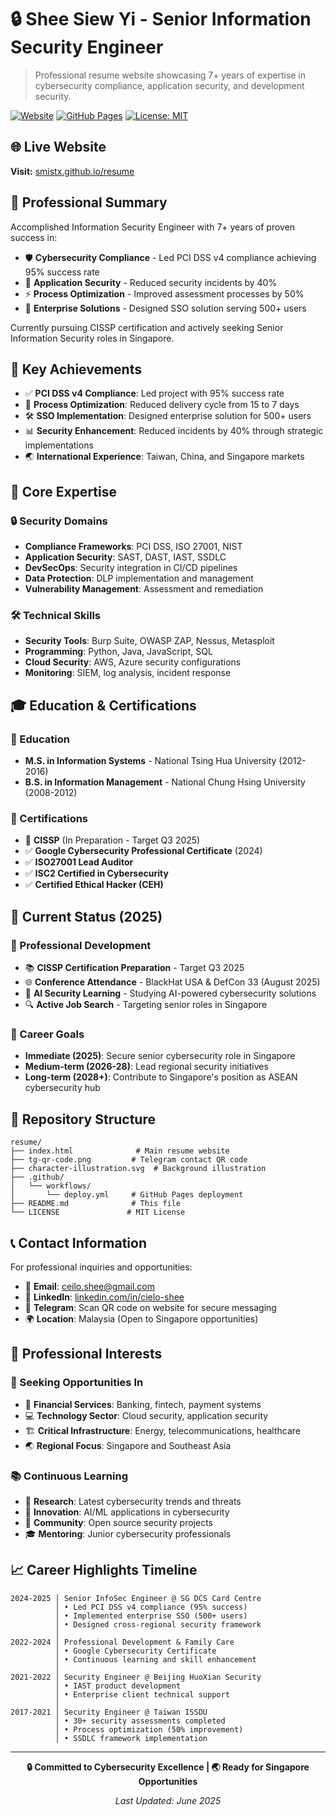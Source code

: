 # 🔒 Shee Siew Yi - Senior Information Security Engineer

> Professional resume website showcasing 7+ years of expertise in cybersecurity compliance, application security, and development security.

[![Website](https://img.shields.io/website?url=https%3A%2F%2Fsmistx.github.io%2Fresume%2F)](https://smistx.github.io/resume/)
[![GitHub Pages](https://img.shields.io/badge/GitHub%20Pages-Live-success)](https://smistx.github.io/resume/)
[![License: MIT](https://img.shields.io/badge/License-MIT-blue.svg)](LICENSE)

## 🌐 Live Website

**Visit:** [smistx.github.io/resume](https://smistx.github.io/resume/)

## 👤 Professional Summary

Accomplished Information Security Engineer with 7+ years of proven success in:
- 🛡️ **Cybersecurity Compliance** - Led PCI DSS v4 compliance achieving 95% success rate
- 🔐 **Application Security** - Reduced security incidents by 40%
- ⚡ **Process Optimization** - Improved assessment processes by 50%
- 🏢 **Enterprise Solutions** - Designed SSO solution serving 500+ users

Currently pursuing CISSP certification and actively seeking Senior Information Security roles in Singapore.

## 🎯 Key Achievements

- ✅ **PCI DSS v4 Compliance**: Led project with 95% success rate
- 🔄 **Process Optimization**: Reduced delivery cycle from 15 to 7 days
- 🛠️ **SSO Implementation**: Designed enterprise solution for 500+ users
- 📊 **Security Enhancement**: Reduced incidents by 40% through strategic implementations
- 🌏 **International Experience**: Taiwan, China, and Singapore markets

## 💼 Core Expertise

### 🔒 Security Domains
- **Compliance Frameworks**: PCI DSS, ISO 27001, NIST
- **Application Security**: SAST, DAST, IAST, SSDLC
- **DevSecOps**: Security integration in CI/CD pipelines
- **Data Protection**: DLP implementation and management
- **Vulnerability Management**: Assessment and remediation

### 🛠️ Technical Skills
- **Security Tools**: Burp Suite, OWASP ZAP, Nessus, Metasploit
- **Programming**: Python, Java, JavaScript, SQL
- **Cloud Security**: AWS, Azure security configurations
- **Monitoring**: SIEM, log analysis, incident response

## 🎓 Education & Certifications

### 🏫 Education
- **M.S. in Information Systems** - National Tsing Hua University (2012-2016)
- **B.S. in Information Management** - National Chung Hsing University (2008-2012)

### 📜 Certifications
- 🎯 **CISSP** (In Preparation - Target Q3 2025)
- ✅ **Google Cybersecurity Professional Certificate** (2024)
- ✅ **ISO27001 Lead Auditor**
- ✅ **ISC2 Certified in Cybersecurity**
- ✅ **Certified Ethical Hacker (CEH)**

## 🚀 Current Status (2025)

### 🎯 Professional Development
- 📚 **CISSP Certification Preparation** - Target Q3 2025
- 🌐 **Conference Attendance** - BlackHat USA & DefCon 33 (August 2025)
- 🤖 **AI Security Learning** - Studying AI-powered cybersecurity solutions
- 🔍 **Active Job Search** - Targeting senior roles in Singapore

### 🌟 Career Goals
- **Immediate (2025)**: Secure senior cybersecurity role in Singapore
- **Medium-term (2026-28)**: Lead regional security initiatives
- **Long-term (2028+)**: Contribute to Singapore's position as ASEAN cybersecurity hub

## 📁 Repository Structure

```
resume/
├── index.html              # Main resume website
├── tg-qr-code.png         # Telegram contact QR code
├── character-illustration.svg  # Background illustration
├── .github/
│   └── workflows/
│       └── deploy.yml     # GitHub Pages deployment
├── README.md              # This file
└── LICENSE               # MIT License
```

## 📞 Contact Information

For professional inquiries and opportunities:

- 📧 **Email**: [ceilo.shee@gmail.com](mailto:ceilo.shee@gmail.com)
- 💼 **LinkedIn**: [linkedin.com/in/cielo-shee](https://www.linkedin.com/in/cielo-shee)
- 📱 **Telegram**: Scan QR code on website for secure messaging
- 🌍 **Location**: Malaysia (Open to Singapore opportunities)

## 🤝 Professional Interests

### 🎯 Seeking Opportunities In
- 🏦 **Financial Services**: Banking, fintech, payment systems
- 💻 **Technology Sector**: Cloud security, application security
- 🏗️ **Critical Infrastructure**: Energy, telecommunications, healthcare
- 🌏 **Regional Focus**: Singapore and Southeast Asia

### 📚 Continuous Learning
- 🔬 **Research**: Latest cybersecurity trends and threats
- 🤖 **Innovation**: AI/ML applications in cybersecurity
- 👥 **Community**: Open source security projects
- 🎓 **Mentoring**: Junior cybersecurity professionals

## 📈 Career Highlights Timeline

```
2024-2025 │ Senior InfoSec Engineer @ SG DCS Card Centre
          │ • Led PCI DSS v4 compliance (95% success)
          │ • Implemented enterprise SSO (500+ users)
          │ • Designed cross-regional security framework
          │
2022-2024 │ Professional Development & Family Care
          │ • Google Cybersecurity Certificate
          │ • Continuous learning and skill enhancement
          │
2021-2022 │ Security Engineer @ Beijing HuoXian Security
          │ • IAST product development
          │ • Enterprise client technical support
          │
2017-2021 │ Security Engineer @ Taiwan ISSDU
          │ • 30+ security assessments completed
          │ • Process optimization (50% improvement)
          │ • SSDLC framework implementation
```


---

<div align="center">

**🔒 Committed to Cybersecurity Excellence | 🌏 Ready for Singapore Opportunities**

*Last Updated: June 2025*

</div>
